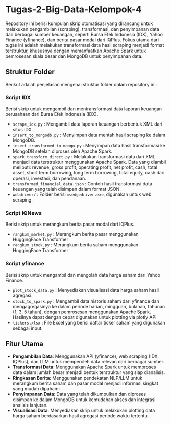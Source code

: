# Tugas-2-Big-Data-Kelompok-4

Repository ini berisi kumpulan skrip otomatisasi yang dirancang untuk melakukan pengambilan (scraping), transformasi, dan penyimpanan data dari berbagai sumber keuangan, seperti Bursa Efek Indonesia (IDX), Yahoo Finance (yfinance), dan berita pasar modal dari IQPlus. Fokus utama dari tugas ini adalah melakukan transformasi data hasil scraping menjadi format terstruktur, khususnya dengan memanfaatkan Apache Spark untuk pemrosesan skala besar dan MongoDB untuk penyimpanan data.

## Struktur Folder
Berikut adalah penjelasan mengenai struktur folder dalam repository ini:

### Script IDX
Berisi skrip untuk mengambil dan mentransformasi data laporan keuangan perusahaan dari Bursa Efek Indonesia (IDX).
- `scrape_idx.py` : Mengambil data laporan keuangan berbentuk XML dari situs IDX.
- `insert_to_mongodb.py` : Menyimpan data mentah hasil scraping ke dalam MongoDB.
- `insert_transformed_to_mongo.py` : Menyimpan data hasil transformasi ke MongoDB setelah diproses oleh Apache Spark.
- `spark_transform_direct.py` : Melakukan transformasi data dari XML menjadi data terstruktur menggunakan Apache Spark. Data yang diambil meliputi: revenue, gross profit, operating profit, net profit, cash, total asset, short term borrowing, long term borrowing, total equity, cash dari operasi, investasi, dan pendanaan.
- `transformed_financial_data.json` : Contoh hasil transformasi data keuangan yang telah disimpan dalam format JSON.
- `webdriver/` : Folder berisi `msedgedriver.exe`, digunakan untuk web scraping.

### Script IQNews
Berisi skrip untuk merangkum berita pasar modal dari IQPlus.
- `rangkum_market.py` : Merangkum berita pasar menggunakan HuggingFace Transformer
- `rangkum_stock.py` : Merangkum berita saham menggunakan HuggingFace Transformer

### Script yfinance
Berisi skrip untuk mengambil dan mengolah data harga saham dari Yahoo Finance.
- `plot_stock_data.py` : Menyediakan visualisasi data harga saham hasil agregasi.
- `stock_to_spark.py` : Mengambil data historis saham dari yfinance dan mengagregasinya ke dalam periode harian, mingguan, bulanan, tahunan (1, 3, 5 tahun), dengan pemrosesan menggunakan Apache Spark. Hasilnya dapat dengan cepat digunakan untuk plotting via plotly API
- `tickers.xlsx` : File Excel yang berisi daftar ticker saham yang digunakan sebagai input.

## Fitur Utama
- **Pengambilan Data**: Menggunakan API (yfinance), web scraping (IDX, IQPlus), dan LLM untuk memperoleh data relevan dari berbagai sumber.
- **Transformasi Data**: Menggunakan Apache Spark untuk memproses data dalam jumlah besar menjadi bentuk terstruktur yang siap dianalisis.
- **Ringkasan Berita**: Menggunakan pendekatan NLP/LLM untuk merangkum berita saham dan pasar modal menjadi informasi singkat yang mudah dipahami.
- **Penyimpanan Data**: Data yang telah dikumpulkan dan diproses disimpan ke dalam MongoDB untuk kemudahan akses dan integrasi analisis lanjutan.
- **Visualisasi Data**: Menyediakan skrip untuk melakukan plotting data harga saham berdasarkan hasil agregasi periode waktu tertentu.
